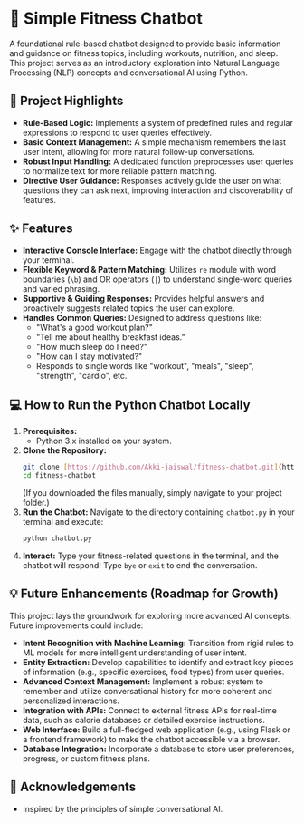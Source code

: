 # 🤖 Simple Fitness Chatbot

A foundational rule-based chatbot designed to provide basic information and guidance on fitness topics, including workouts, nutrition, and sleep. This project serves as an introductory exploration into Natural Language Processing (NLP) concepts and conversational AI using Python.

## 🌟 Project Highlights

* **Rule-Based Logic:** Implements a system of predefined rules and regular expressions to respond to user queries effectively.
* **Basic Context Management:** A simple mechanism remembers the last user intent, allowing for more natural follow-up conversations.
* **Robust Input Handling:** A dedicated function preprocesses user queries to normalize text for more reliable pattern matching.
* **Directive User Guidance:** Responses actively guide the user on what questions they can ask next, improving interaction and discoverability of features.

## ✨ Features

* **Interactive Console Interface:** Engage with the chatbot directly through your terminal.
* **Flexible Keyword & Pattern Matching:** Utilizes `re` module with word boundaries (`\b`) and OR operators (`|`) to understand single-word queries and varied phrasing.
* **Supportive & Guiding Responses:** Provides helpful answers and proactively suggests related topics the user can explore.
* **Handles Common Queries:** Designed to address questions like:
    * "What's a good workout plan?"
    * "Tell me about healthy breakfast ideas."
    * "How much sleep do I need?"
    * "How can I stay motivated?"
    * Responds to single words like "workout", "meals", "sleep", "strength", "cardio", etc.

## 💻 How to Run the Python Chatbot Locally

1.  **Prerequisites:**
    * Python 3.x installed on your system.
2.  **Clone the Repository:**
    ```bash
    git clone [https://github.com/Akki-jaiswal/fitness-chatbot.git](https://github.com/Akki-jaiswal/fitness-chatbot.git)
    cd fitness-chatbot
    ```
    (If you downloaded the files manually, simply navigate to your project folder.)
3.  **Run the Chatbot:**
    Navigate to the directory containing `chatbot.py` in your terminal and execute:
    ```bash
    python chatbot.py
    ```
4.  **Interact:**
    Type your fitness-related questions in the terminal, and the chatbot will respond! Type `bye` or `exit` to end the conversation.

## 💡 Future Enhancements (Roadmap for Growth)

This project lays the groundwork for exploring more advanced AI concepts. Future improvements could include:

* **Intent Recognition with Machine Learning:** Transition from rigid rules to ML models for more intelligent understanding of user intent.
* **Entity Extraction:** Develop capabilities to identify and extract key pieces of information (e.g., specific exercises, food types) from user queries.
* **Advanced Context Management:** Implement a robust system to remember and utilize conversational history for more coherent and personalized interactions.
* **Integration with APIs:** Connect to external fitness APIs for real-time data, such as calorie databases or detailed exercise instructions.
* **Web Interface:** Build a full-fledged web application (e.g., using Flask or a frontend framework) to make the chatbot accessible via a browser.
* **Database Integration:** Incorporate a database to store user preferences, progress, or custom fitness plans.


## 🙏 Acknowledgements

* Inspired by the principles of simple conversational AI.
